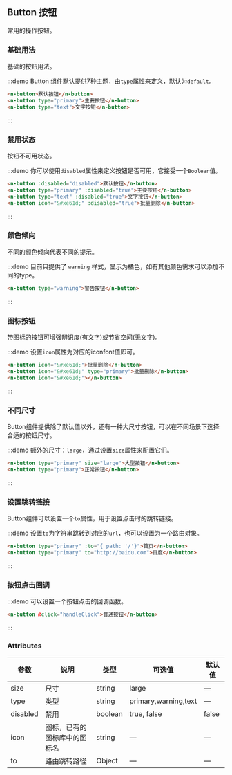 <script>
export default {
  data() {
    return {
      disabled: true
    };
  },
  methods: {
    handleClick: function(evt) {
      alert(evt);
    }
  }
};
</script>

## Button 按钮

常用的操作按钮。

### 基础用法

基础的按钮用法。

:::demo Button 组件默认提供7种主题，由`type`属性来定义，默认为`default`。

```html
<n-button>默认按钮</n-button>
<n-button type="primary">主要按钮</n-button>
<n-button type="text">文字按钮</n-button>
```
:::

### 禁用状态

按钮不可用状态。

:::demo 你可以使用`disabled`属性来定义按钮是否可用，它接受一个`Boolean`值。

```html
<n-button :disabled="disabled">默认按钮</n-button>
<n-button type="primary" :disabled="true">主要按钮</n-button>
<n-button type="text" :disabled="true">文字按钮</n-button>
<n-button icon="&#xe61d;" :disabled="true">批量删除</n-button>
```
:::

### 颜色倾向

不同的颜色倾向代表不同的提示。

:::demo 目前只提供了 `warning` 样式，显示为橘色，如有其他颜色需求可以添加不同的type。
```html
<n-button type="warning">警告按钮</n-button>
```
:::

### 图标按钮

带图标的按钮可增强辨识度(有文字)或节省空间(无文字)。

:::demo 设置`icon`属性为对应的iconfont值即可。

```html
<n-button icon="&#xe61d;">批量删除</n-button>
<n-button icon="&#xe61d;" type="primary">批量删除</n-button>
<n-button icon="&#xe61d;"></n-button>
```
:::

### 不同尺寸

Button组件提供除了默认值以外，还有一种大尺寸按钮，可以在不同场景下选择合适的按钮尺寸。

:::demo 额外的尺寸：`large`，通过设置`size`属性来配置它们。

```html
<n-button type="primary" size="large">大型按钮</n-button>
<n-button type="primary">正常按钮</n-button>
```
:::

### 设置跳转链接

Button组件可以设置一个`to`属性，用于设置点击时的跳转链接。

:::demo 设置`to`为字符串跳转到对应的`url`，也可以设置为一个路由对象。
```html
<n-button type="primary" :to="{ path: '/'}">首页</n-button>
<n-button type="primary" to="http://baidu.com">百度</n-button>
```
:::

### 按钮点击回调

:::demo 可以设置一个按钮点击的回调函数。

```html
<n-button @click="handleClick">普通按钮</n-button>
```
:::

### Attributes

| 参数      | 说明    | 类型      | 可选值       | 默认值   |
|---------- |-------- |---------- |-------------  |-------- |
| size     | 尺寸   | string  |   large            |    —     |
| type     | 类型   | string    |   primary,warning,text |     —    |
| disabled  | 禁用    | boolean   | true, false   | false   |
| icon  | 图标，已有的图标库中的图标名 | string   |  —  |  —  |
| to  | 路由跳转路径 | Object   |  —  |  —  |

